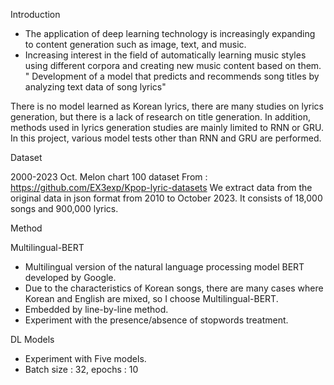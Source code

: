 <K-POP Title Recommendation Based on Multilingual-BERT>

Introduction
- The application of deep learning technology is increasingly expanding to content generation such as image, text, and music.
- Increasing interest in the field of automatically learning music styles using different corpora and creating new music content based on them.
" Development of a model that predicts and recommends song titles by analyzing text data of song lyrics"

There is no model learned as Korean lyrics, there are many studies on lyrics generation, but there is a lack of research on title generation.
In addition, methods used in lyrics generation studies are mainly limited to RNN or GRU.
In this project, various model tests other than RNN and GRU are performed.

Dataset

2000-2023 Oct. Melon chart 100 dataset
From : https://github.com/EX3exp/Kpop-lyric-datasets
We extract data from the original data in json format from 2010 to October 2023.
It consists of 18,000 songs and 900,000 lyrics.

Method

Multilingual-BERT
- Multilingual version of the natural language processing model BERT developed by Google.
- Due to the characteristics of Korean songs, there are many cases where Korean and English are mixed, so I choose Multilingual-BERT.
- Embedded by line-by-line method.
- Experiment with the presence/absence of stopwords treatment.

DL Models
- Experiment with Five models.
- Batch size : 32, epochs : 10
